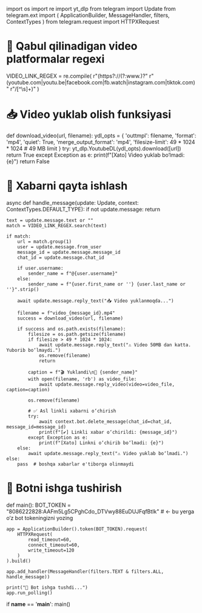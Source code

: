 import os
import re
import yt_dlp
from telegram import Update
from telegram.ext import (
    ApplicationBuilder,
    MessageHandler,
    filters,
    ContextTypes
)
from telegram.request import HTTPXRequest

# 🎯 Qabul qilinadigan video platformalar regexi
VIDEO_LINK_REGEX = re.compile(
    r"(https?://(?:www\.)?"
    r"(youtube\.com|youtu\.be|facebook\.com|fb\.watch|instagram\.com|tiktok\.com)"
    r"/[^\s]+)"
)

# 📥 Video yuklab olish funksiyasi
def download_video(url, filename):
    ydl_opts = {
        'outtmpl': filename,
        'format': 'mp4',
        'quiet': True,
        'merge_output_format': 'mp4',
        'filesize-limit': 49 * 1024 * 1024  # 49 MB limit
    }
    try:
        yt_dlp.YoutubeDL(ydl_opts).download([url])
        return True
    except Exception as e:
        print(f"[Xato] Video yuklab bo‘lmadi: {e}")
        return False

# 🧾 Xabarni qayta ishlash
async def handle_message(update: Update, context: ContextTypes.DEFAULT_TYPE):
    if not update.message:
        return

    text = update.message.text or ""
    match = VIDEO_LINK_REGEX.search(text)

    if match:
        url = match.group(1)
        user = update.message.from_user
        message_id = update.message.message_id
        chat_id = update.message.chat_id

        if user.username:
            sender_name = f"@{user.username}"
        else:
            sender_name = f"{user.first_name or ''} {user.last_name or ''}".strip()

        await update.message.reply_text("📥 Video yuklanmoqda...")

        filename = f"video_{message_id}.mp4"
        success = download_video(url, filename)

        if success and os.path.exists(filename):
            filesize = os.path.getsize(filename)
            if filesize > 49 * 1024 * 1024:
                await update.message.reply_text("⚠️ Video 50MB dan katta. Yuborib bo‘lmaydi.")
                os.remove(filename)
                return

            caption = f"🎬 Yuklandi\n👤 {sender_name}"
            with open(filename, 'rb') as video_file:
                await update.message.reply_video(video=video_file, caption=caption)

            os.remove(filename)

            # ✅ Asl linkli xabarni o‘chirish
            try:
                await context.bot.delete_message(chat_id=chat_id, message_id=message_id)
                print(f"[✔] Linkli xabar o‘chirildi: {message_id}")
            except Exception as e:
                print(f"[Xato] Linkni o‘chirib bo‘lmadi: {e}")
        else:
            await update.message.reply_text("⚠️ Video yuklab bo‘lmadi.")
    else:
        pass  # boshqa xabarlar e'tiborga olinmaydi

# 🚀 Botni ishga tushirish
def main():
    BOT_TOKEN = "8086222828:AAFm5Lg5CPghCdo_DTVwy88EuDUJFqfBtIk"  # ← bu yerga o‘z bot tokeningizni yozing

    app = ApplicationBuilder().token(BOT_TOKEN).request(
        HTTPXRequest(
            read_timeout=60,
            connect_timeout=60,
            write_timeout=120
        )
    ).build()

    app.add_handler(MessageHandler(filters.TEXT & filters.ALL, handle_message))

    print("🤖 Bot ishga tushdi...")
    app.run_polling()

if __name__ == '__main__':
    main()
